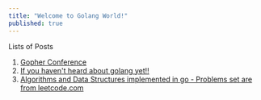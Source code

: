 ```yaml
---
title: "Welcome to Golang World!"
published: true
---
```


Lists of Posts
1. [Gopher Conference](https://godhiraj-code.blogspot.com/)
2. [If you haven't heard about golang yet!!](https://godhiraj-code.blogspot.com/2020/04/those-who-havent-heard-about-golang-if.html)
3. [Algorithms and Data Structures implemented in go - Problems set are from leetcode.com](https://godhiraj-code.blogspot.com/2020/04/algorithmsanddatastructuresleetcode-in.html)

















